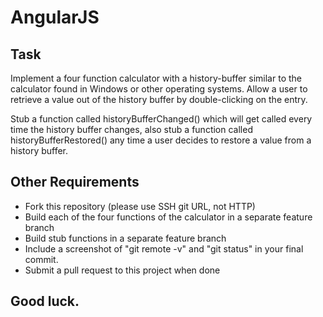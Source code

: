 # AngularJS

## Task
Implement a four function calculator with a history-buffer similar to the calculator found in Windows or other operating systems. Allow a user to retrieve a value out of the history buffer by double-clicking on the entry. 

Stub a function called historyBufferChanged() which will get called every time the history buffer changes, also stub a function called historyBufferRestored() any time a user decides to restore a value from a history buffer. 

## Other Requirements
* Fork this repository (please use SSH git URL, not HTTP)
* Build each of the four functions of the calculator in a separate feature branch 
* Build stub functions in a separate feature branch
* Include a screenshot of "git remote -v" and "git status" in your final commit.
* Submit a pull request to this project when done


## Good luck. 
